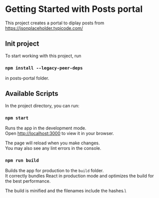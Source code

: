 # Getting Started with Posts portal

This project creates a portal to diplay posts from https://jsonplaceholder.typicode.com/

## Init project
To start working with this project, run 
### `npm install --legacy-peer-deps`
in posts-portal folder.

## Available Scripts

In the project directory, you can run:

### `npm start`

Runs the app in the development mode.\
Open [http://localhost:3000](http://localhost:3000) to view it in your browser.

The page will reload when you make changes.\
You may also see any lint errors in the console.

### `npm run build`

Builds the app for production to the `build` folder.\
It correctly bundles React in production mode and optimizes the build for the best performance.

The build is minified and the filenames include the hashes.\
